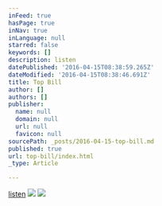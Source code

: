 ```yaml
---
inFeed: true
hasPage: true
inNav: true
inLanguage: null
starred: false
keywords: []
description: listen
datePublished: '2016-04-15T08:38:59.265Z'
dateModified: '2016-04-15T08:38:46.691Z'
title: Top Bill
author: []
authors: []
publisher:
  name: null
  domain: null
  url: null
  favicon: null
sourcePath: _posts/2016-04-15-top-bill.md
published: true
url: top-bill/index.html
_type: Article

---
```

[listen][0]
![](https://the-grid-user-content.s3-us-west-2.amazonaws.com/cd736752-dc32-455a-b161-fee5ec60d2cd.jpg)
![](https://the-grid-user-content.s3-us-west-2.amazonaws.com/b4636646-25bb-4b87-8b5e-02cd402af1a7.png)

[0]: https://soundcloud.com/terrytyelee/top-bill-demo